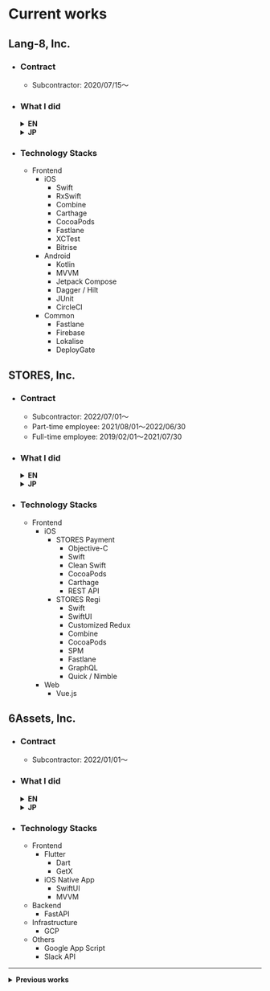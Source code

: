 # Current works

## **Lang-8, Inc.**

- ### **Contract**

  - Subcontractor: 2020/07/15〜

- ### What I did

  <details>
    <summary><strong>EN</strong></summary>

    - Development of Q&A service "HiNative" for language learning
      - Development of iOS application
        - Product improvement
        - Objective-C -> Swift replacement
        - Introduction and maintenance of CI/CD
        - Automation for business improvement
      - Development of Android application
        - Development lead
        - Product improvement
        - Development of live streaming function
        - Improvement of payment function
        - Member management including outsourcing
    - Related to engineer organization development
      - Promotion of engineer recruitment
      - Improvement of development flow
      - iOS/Android team management
      - Improvement of service system design

  </details>

  <details>
    <summary><strong>JP</strong></summary>

    - 語学学習のためのQ&Aサービス「HiNative」の開発
      - iOSアプリケーションの開発
        - プロダクト改善
        - Objective-C -> Swiftへの置き換え
        - CI/CDの導入とメンテナンス
        - 業務改善のための自動化
      - Androidアプリケーションの開発
        - 開発リード
        - プロダクト改善
        - ライブ配信機能の開発
        - 決済機能の改善
        - 業務委託含めたメンバーマネジメント
        - その他開発関連で必要なこと全部
    - エンジニア組織開発関連
      - エンジニア採用推進
      - 開発フロー改善
      - iOS/Androidチームマネジメント
      - サービスのシステム設計改善

  </details>

- ### Technology Stacks

  - Frontend
    - iOS
      - Swift
      - RxSwift
      - Combine
      - Carthage
      - CocoaPods
      - Fastlane
      - XCTest
      - Bitrise
    - Android
      - Kotlin
      - MVVM
      - Jetpack Compose
      - Dagger / Hilt
      - JUnit
      - CircleCI
    - Common
      - Fastlane
      - Firebase
      - Lokalise
      - DeployGate

## **STORES, Inc.**

- ### Contract

  - Subcontractor: 2022/07/01〜
  - Part-time employee: 2021/08/01〜2022/06/30
  - Full-time employee: 2019/02/01〜2021/07/30

- ### What I did

  <details>
    <summary><strong>EN</strong></summary>

    - Development of the app "STORES Payment" that allows easy cashless payment in stores
      - iOS Engineer
      - Function improvement
      - Review strategy ☆2.8 (30 reviews) -> ☆4.6 (5000 reviews)
      - Performance tuning of electronic money payment
      - Start of Obj-C -> Swift replacement project
    - Development of iPad app "STORES Register" that connects stores and EC
      - New product launch
      - Technology selection and architect
      - CI / CD, etc. Automation for development efficiency
      - Recruitment assistance for engineers
      - Promotion of integration with cashless payment service "STORES Payment" for offline and anyone can easily create an EC site "STORES"

  </details>

  <details>
    <summary><strong>JP</strong></summary>

    - 実店舗で簡単にキャッシュレス決済が導入できるアプリ「STORES 決済」の開発
      - iOSエンジニア
      - 機能改善
      - レビュー施策☆2.8(30件) -> ☆4.6(5000件)
      - 電子マネー決済のパフォーマンスチューニング
      - Obj-C -> Swiftのリプレイスプロジェクト立ち上げ
    - 後払い決済事業の開発
      - Webフロントエンド開発
      - ライブラリのアップデート
    - 実店舗とECを繋ぐiPad用アプリ「STORES レジ」の開発
      - 新規プロダクト立ち上げ
      - 技術選定・設計
      - CI/CD、その他、開発効率化のための自動化
      - エンジニア採用補助
      - オフライン向けキャッシュレス決済サービス「STORES 決済」と誰でも簡単にECサイトが作れる「STORES」との連携推進

  </details>

- ### Technology Stacks

  - Frontend
    - iOS
      - STORES Payment
        - Objective-C
        - Swift
        - Clean Swift
        - CocoaPods
        - Carthage
        - REST API
      - STORES Regi
        - Swift
        - SwiftUI
        - Customized Redux
        - Combine
        - CocoaPods
        - SPM
        - Fastlane
        - GraphQL
        - Quick / Nimble
    - Web
      - Vue.js

## **6Assets, Inc.**

- ### Contract

  - Subcontractor: 2022/01/01〜

- ### What I did

  <details>
    <summary><strong>EN</strong></summary>

    - Research and Development for user experience.
    - I can't write much about it because it's open.

  </details>

  <details>
    <summary><strong>JP</strong></summary>

    - ユーザー体験のR&Dをやっています。
    - オープンな場に書けることがあまりありません。

  </details>

- ### Technology Stacks

  - Frontend
    - Flutter
      - Dart
      - GetX
    - iOS Native App
      - SwiftUI
      - MVVM
  - Backend
    - FastAPI
  - Infrastructure
    - GCP
  - Others
    - Google App Script
    - Slack API

---

<details>
  <summary><strong>Previous works</strong></summary>

  <br>

  ## **airRoom Technologies, Inc.**

  - ### Contract

    - Subcontractor: 2022/05/01〜2022/11/30

  - ### What I did

    <details>
      <summary><strong>EN</strong></summary>

      - Refactoring and replacement of payment infrastructure modules

    </details>

    <details>
      <summary><strong>JP</strong></summary>

      - 決済基盤モジュールのリファクタリングとリプレイス

    </details>

  - ### Technology Stacks

    - Frontend
      - React.js
    - Backend
      - Ruby on Rails
    - Infrastructure
      - AWS

  ## **WakuTech, Inc. / SOELU, Inc.**

  - ### Contract

    - Full-time employee: 2016/09/01〜2019/01/31
    - Subcontractor: 2016/05/15〜2016/08/31

  - ### What I did

    <details>
      <summary><strong>EN</strong></summary>

      - Development of overseas video distribution x real-time communication service
        - Development of Android app with video distribution and viewing function for overseas VOD
        - Development of real-time thread type communication function
        - Lead development of communication with BP and management of outsourced members
        - Development of everything necessary
      - Development of online fitness service
        - Launch, development and operation of service that allows students to take fitness lessons online with teachers 1 to many using browser and mobile app
        - Frontend and backend development of web application
        - iOS and Android app development lead for same service
        - Customer support
        - Development of everything necessary

    </details>

    <details>
      <summary><strong>JP</strong></summary>

      - 海外向けの動画配信 x リアルタイムコミュニケーションサービスの開発
        - 海外向けのVODの動画配信・視聴機能を搭載したAndroid用アプリの開発
        - リアルタイムのスレッド型コミュニケーション機能を搭載
        - BPとのコミュニケーションや業務委託メンバーのマネジメントを含めた開発のリード
        - 開発に必要なこと全部
      - オンラインフィットネスサービスの開発
        - ブラウザやモバイルアプリを利用して先生と生徒が1対多でオンラインでフィットネスを受講できるサービスの立ち上げ・開発・運用
        - Webアプリケーションのフロントエンド、バックエンドの開発
        - 同サービスのiOS、Androidアプリの開発リード
        - カスタマーサポート
        - その他必要なこと全部

    </details>

  - ### Technology Stacks

    - Frontend
      - iOS
        - Swift
      - Android
        - Java
        - Kotlin
      - Web
        - React
        - Redux
        - Styled Components
        - JavaScript
        - TypeScript
    - Backend
      - Ruby on Rails
    - Infrastructure
      - GCP
      - GKE
      - Kubernetes
    - Others
      - Fastlane
      - Firebase
      - Photoshop
      - Illustrator

  ## **YAZ CO.,LTD.**

  - ### Contract

    - Full-time employee: 2015/04/01〜2016/08/31

  - ### What I did

    <details>
      <summary><strong>EN</strong></summary>

      - We have created a variety of products.
      - 3 iOS apps
        - Inventory management
        - Projection Mapping
        - Karaoke operation
      - 2 Android apps
        - Forced interruption alarm
        - Operation of Pepper (Softbank's robot)
      - System for remote work using a tabletop robot
        - 1 desktop app for Windows
        - 1 driver for BLE module
        - 1 backend system for desktop robot control

    </details>

    <details>
      <summary><strong>JP</strong></summary>

      - 様々なプロダクトを制作してきました。
      - 3つのiOSアプリの実装 x 3
        - 在庫管理アプリ
        - プロジェクションマッピングアプリ
        - カラオケリモコンアプリ
      - Androidアプリの実装 x 2
        - 作業の強制中断アラーム
        - Pepper（ソフトバンクのロボット）の操作用アプリ
      - 卓上型ロボットを用いた遠隔作業用システムの開発
        - Windows用デスクトップアプリの実装
        - BLEモジュール用ドライバの実装
        - デスクトップロボット制御のためのバックエンドシステムの実装

    </details>

  - ### Technology Stacks

    - for iOS Apps
      - Swift
      - Objective-C
      - OpenGL ES 2.0
    - for Android Apps
      - Java
      - Kotlin
    - for Windows Apps
      - Java
      - C#
      - C++
    - for Pepper Apps
      - JavaScript
      - Python

</details>